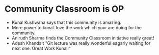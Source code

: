 # Community Classroom is OP

- Kunal Kushwaha says that this community is amazing.
- More power to kunal. love the work which your are doing for the community.
- Anirudh Sharma finds the Community Classroom initiative really great!
- Adesh Khandait "Git lecture was really wonderful eagarly waiting for next one. Great Work Kunal!" 
